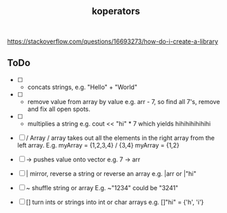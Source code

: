## <div align="center">koperators</div>
</br>
<p align="center">
  
https://stackoverflow.com/questions/16693273/how-do-i-create-a-library

## ToDo
- [ ] + concats strings, e.g. "Hello" + "World"
- [ ] - remove value from array by value e.g. arr - 7, so find all 7's, remove and fix all open spots.
- [ ] * multiplies a string e.g. cout << "hi" * 7 which yields hihihihihihihi
- [ ] / Array / array takes out all the elements in the right array
from the left array. E.g. myArray = {1,2,3,4} / {3,4} myArray = {1,2}
- [ ] -> pushes value onto vector e.g. 7 -> arr
- [ ] | mirror, reverse a string or reverse an array e.g. |arr or |"hi"
- [ ] ~ shuffle string or array E.g. ~"1234" could be "3241"
- [ ] [] turn ints or strings into int or char arrays e.g. []"hi" = {'h', 'i'}
  
